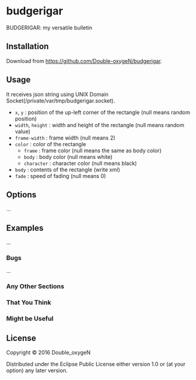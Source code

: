 # budgerigar

BUDGERIGAR: my versatile bulletin

## Installation

Download from https://github.com/Double-oxygeN/budgerigar.

## Usage

It receives json string using UNIX Domain Socket(/private/var/tmp/budgerigar.socket).
- `x`, `y` : position of the up-left corner of the rectangle (null means random position)
- `width`, `height` : width and height of the rectangle (null means random value)
- `frame-width` : frame width (null means 2)
- `color` : color of the rectangle
  - `frame` : frame color (null means the same as body color)
  - `body` : body color (null means white)
  - `character` : character color (null means black)
- `body` : contents of the rectangle (write xml)
- `fade` : speed of fading (null means 0)

## Options

...

## Examples

...

### Bugs

...

### Any Other Sections
### That You Think
### Might be Useful

## License

Copyright © 2016 Double_oxygeN

Distributed under the Eclipse Public License either version 1.0 or (at
your option) any later version.
